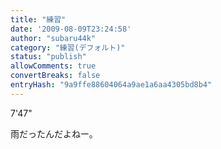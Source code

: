 ```yaml
---
title: "練習"
date: '2009-08-09T23:24:58'
author: "subaru44k"
category: "練習(デフォルト)"
status: "publish"
allowComments: true
convertBreaks: false
entryHash: "9a9ffe88604064a9ae1a6aa4305bd8b4"
---
```

7'47"

雨だったんだよねー。
